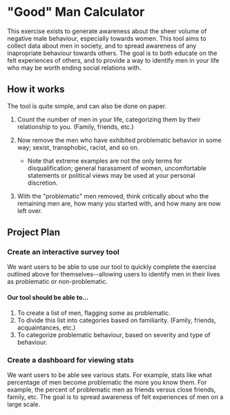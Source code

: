 # "Good" Man Calculator
This exercise exists to generate awareness about the sheer volume of negative male behaviour, especially towards women. This tool aims to collect data about men in society, and to spread awareness of any inapropriate behaviour towards others. 
The goal is to both educate on the felt experiences of others, and to provide a way to identify men in your life who may be worth ending social relations with.

## How it works
The tool is quite simple, and can also be done on paper.
1. Count the number of men in your life, categorizing them by their relationship to you. (Family, friends, etc.)
   
3. Now remove the men who have exhibited problematic behavior in some way; sexist, transphobic, racist, and so on.
   * Note that extreme examples are not the only terms for disqualification; general harassment of women, uncomfortable statements or political views may be used at your personal discretion.
     
4. With the "problematic" men removed, think critically about who the remaining men are, how many you started with, and how many are now left over.

## Project Plan
### Create an interactive survey tool
We want users to be able to use our tool to quickly complete the exercise outlined above for themselves--allowing users to identify men in their lives as problematic or non-problematic.
#### Our tool should be able to...
1. To create a list of men, flagging some as problematic.
2. To divide this list into categories based on familiarity. (Family, friends, acquaintances, etc.)
3. To categorize problematic behaviour, based on severity and type of behaviour.
### Create a dashboard for viewing stats
We want users to be able see various stats. For example, stats like what percentage of men become problematic the more you know them. For example, the percent of problematic men as friends versus close friends, family, etc.
The goal is to spread awareness of felt experiences of men on a large scale.
